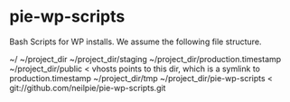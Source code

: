 pie-wp-scripts
==============

Bash Scripts for WP installs. We assume the following file structure.

~/
~/project_dir
~/project_dir/staging
~/project_dir/production.timestamp 
~/project_dir/public < vhosts points to this dir, which is a symlink to production.timestamp
~/project_dir/tmp 
~/project_dir/pie-wp-scripts < git://github.com/neilpie/pie-wp-scripts.git
